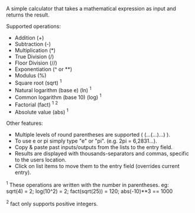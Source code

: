 A simple calculator that takes a mathematical expression as input
and returns the result.

Supported operations:
- Addition (+)
- Subtraction (-)
- Multiplication (*)
- True Division (/)
- Floor Division (//)
- Exponentiation (^ or **)
- Modulus (%)
- Square root (sqrt) <sup>1</sup>
- Natural logarithm (base e) (ln) <sup>1</sup>
- Common logarithm (base 10) (log) <sup>1</sup>
- Factorial (fact) <sup>1</sup> <sup>2</sup>
- Absolute value (abs) <sup>1</sup>

Other features:
- Multiple levels of round parentheses are supported ( (...(...)...) ).
- To use e or pi simply type "e" or "pi". (e.g. 2pi = 6,2831...).
- Copy & paste past inputs/outputs from the lists to the entry field.
- Results are displayed with thousands-separators and commas, specific
  to the users location.
- Click on list items to move them to the entry field (overrides current entry).


<sup>1</sup> These operations are written with the number in parentheses. eg:  
sqrt(4) = 2; log(10^2) = 2; fact(sqrt(25)) = 120; abs(-10)**3 == 1000  

<sup>2</sup> fact only supports positive integers.
